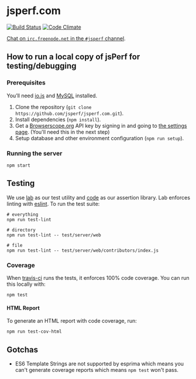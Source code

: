 # jsperf.com

[![Build Status](https://travis-ci.org/jsperf/jsperf.com.svg?branch=master)](https://travis-ci.org/jsperf/jsperf.com) [![Code Climate](https://codeclimate.com/github/jsperf/jsperf.com/badges/gpa.svg)](https://codeclimate.com/github/jsperf/jsperf.com)

[Chat on `irc.freenode.net` in the `#jsperf` channel](https://webchat.freenode.net/?channels=jsperf).

## How to run a local copy of jsPerf for testing/debugging

### Prerequisites

You’ll need [io.js](https://iojs.org/en/index.html) and [MySQL](https://www.mysql.com/downloads/) installed.

1. Clone the repository (`git clone https://github.com/jsperf/jsperf.com.git`).
2. Install dependencies (`npm install`).
3. Get a [Browserscope.org](http://www.browserscope.org/) API key by signing in and going to [the settings page](http://www.browserscope.org/user/settings). (You'll need this in the next step)
3. Setup database and other environment configuration (`npm run setup`).

### Running the server

```
npm start
```

## Testing

We use [lab](https://github.com/hapijs/lab) as our test utility and [code](https://github.com/hapijs/code) as our assertion library. Lab enforces linting with [eslint](http://eslint.org/). To run the test suite:

```
# everything
npm run test-lint

# directory
npm run test-lint -- test/server/web

# file
npm run test-lint -- test/server/web/contributors/index.js
```

### Coverage

When [travis-ci](https://travis-ci.org/) runs the tests, it enforces 100% code coverage. You can run this locally with:

```
npm test
```

#### HTML Report

To generate an HTML report with code coverage, run:

```
npm run test-cov-html
```

## Gotchas

- ES6 Template Strings are not supported by esprima which means you can't generate coverage reports which means `npm test` won't pass.
